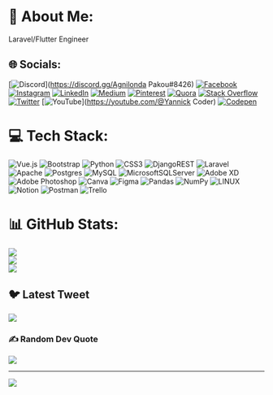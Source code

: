 # 💫 About Me:
Laravel/Flutter Engineer


## 🌐 Socials:
[![Discord](https://img.shields.io/badge/Discord-%237289DA.svg?logo=discord&logoColor=white)](https://discord.gg/Agnilonda Pakou#8426) [![Facebook](https://img.shields.io/badge/Facebook-%231877F2.svg?logo=Facebook&logoColor=white)](https://facebook.com/agnilonda.pakou) [![Instagram](https://img.shields.io/badge/Instagram-%23E4405F.svg?logo=Instagram&logoColor=white)](https://instagram.com/agnilonda_pakou) [![LinkedIn](https://img.shields.io/badge/LinkedIn-%230077B5.svg?logo=linkedin&logoColor=white)](https://linkedin.com/in/agnilonda-pakou) [![Medium](https://img.shields.io/badge/Medium-12100E?logo=medium&logoColor=white)](https://medium.com/@@agnilondapakou) [![Pinterest](https://img.shields.io/badge/Pinterest-%23E60023.svg?logo=Pinterest&logoColor=white)](https://pinterest.com/agnilondapakou) [![Quora](https://img.shields.io/badge/Quora-%23B92B27.svg?logo=Quora&logoColor=white)](https://quora.com/profile/Agnilonda-PAKOU) [![Stack Overflow](https://img.shields.io/badge/-Stackoverflow-FE7A16?logo=stack-overflow&logoColor=white)](https://stackoverflow.com/users/agnilonda-pakou) [![Twitter](https://img.shields.io/badge/Twitter-%231DA1F2.svg?logo=Twitter&logoColor=white)](https://twitter.com/CodeHunt21) [![YouTube](https://img.shields.io/badge/YouTube-%23FF0000.svg?logo=YouTube&logoColor=white)](https://youtube.com/@Yannick Coder) [![Codepen](https://img.shields.io/badge/Codepen-000000?style=for-the-badge&logo=codepen&logoColor=white)](https://codepen.io/agnilondapakou) 

# 💻 Tech Stack:
![Vue.js](https://img.shields.io/badge/vuejs-%2335495e.svg?style=flat&logo=vuedotjs&logoColor=%234FC08D) ![Bootstrap](https://img.shields.io/badge/bootstrap-%23563D7C.svg?style=flat&logo=bootstrap&logoColor=white) ![Python](https://img.shields.io/badge/python-3670A0?style=flat&logo=python&logoColor=ffdd54) ![CSS3](https://img.shields.io/badge/css3-%231572B6.svg?style=flat&logo=css3&logoColor=white) ![DjangoREST](https://img.shields.io/badge/DJANGO-REST-ff1709?style=flat&logo=django&logoColor=white&color=ff1709&labelColor=gray) ![Laravel](https://img.shields.io/badge/laravel-%23FF2D20.svg?style=flat&logo=laravel&logoColor=white) ![Apache](https://img.shields.io/badge/apache-%23D42029.svg?style=flat&logo=apache&logoColor=white) ![Postgres](https://img.shields.io/badge/postgres-%23316192.svg?style=flat&logo=postgresql&logoColor=white) ![MySQL](https://img.shields.io/badge/mysql-%2300f.svg?style=flat&logo=mysql&logoColor=white) ![MicrosoftSQLServer](https://img.shields.io/badge/Microsoft%20SQL%20Sever-CC2927?style=flat&logo=microsoft%20sql%20server&logoColor=white) ![Adobe XD](https://img.shields.io/badge/Adobe%20XD-470137?style=flat&logo=Adobe%20XD&logoColor=#FF61F6) ![Adobe Photoshop](https://img.shields.io/badge/adobephotoshop-%2331A8FF.svg?style=flat&logo=adobephotoshop&logoColor=white) ![Canva](https://img.shields.io/badge/Canva-%2300C4CC.svg?style=flat&logo=Canva&logoColor=white) 	![Figma](https://img.shields.io/badge/figma-%23F24E1E.svg?style=flat&logo=figma&logoColor=white) ![Pandas](https://img.shields.io/badge/pandas-%23150458.svg?style=flat&logo=pandas&logoColor=white) ![NumPy](https://img.shields.io/badge/numpy-%23013243.svg?style=flat&logo=numpy&logoColor=white) ![LINUX](https://img.shields.io/badge/Linux-FCC624?style=flat&logo=linux&logoColor=black) ![Notion](https://img.shields.io/badge/Notion-%23000000.svg?style=flat&logo=notion&logoColor=white) ![Postman](https://img.shields.io/badge/Postman-FF6C37?style=flat&logo=postman&logoColor=white) ![Trello](https://img.shields.io/badge/Trello-%23026AA7.svg?style=flat&logo=Trello&logoColor=white)
# 📊 GitHub Stats:
![](https://github-readme-stats.vercel.app/api?username=Yannick-PAKOU&theme=dark&hide_border=false&include_all_commits=true&count_private=true)<br/>
![](https://github-readme-streak-stats.herokuapp.com/?user=Yannick-PAKOU&theme=dark&hide_border=false)<br/>
![](https://github-readme-stats.vercel.app/api/top-langs/?username=Yannick-PAKOU&theme=dark&hide_border=false&include_all_commits=true&count_private=true&layout=compact)

## 🐦 Latest Tweet
[![](https://gtce.itsvg.in/api?username=CodeHunt21)](https://github.com/VishwaGauravIn/github-twitter-card-embed)

### ✍️ Random Dev Quote
![](https://quotes-github-readme.vercel.app/api?type=horizontal&theme=radical)

---
[![](https://visitcount.itsvg.in/api?id=Yannick-PAKOU&icon=5&color=1)](https://visitcount.itsvg.in)

<!-- Proudly created with GPRM ( https://gprm.itsvg.in ) -->
